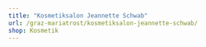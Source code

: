 ```yaml
---
title: "Kosmetiksalon Jeannette Schwab"
url: /graz-mariatrost/kosmetiksalon-jeannette-schwab/
shop: Kosmetik
---
```

